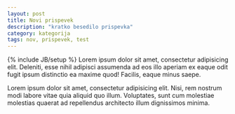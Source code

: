 ```yaml
---
layout: post
title: Novi prispevek
description: "kratko besedilo prispevka"
category: kategorija
tags: nov, prispevek, test
---
```

{% include JB/setup %}
Lorem ipsum dolor sit amet, consectetur adipisicing elit. Deleniti, esse nihil adipisci assumenda ad eos illo aperiam ex eaque odit fugit ipsum distinctio ea maxime quod! Facilis, eaque minus saepe.

Lorem ipsum dolor sit amet, consectetur adipisicing elit. Nisi, rem nostrum modi labore vitae quia aliquid quo illum. Voluptates, sunt cum molestiae molestias quaerat ad repellendus architecto illum dignissimos minima.